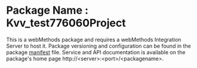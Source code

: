 # Package Name : Kvv_test776060Project
This is a webMethods package and requires a webMethods Integration Server to host it. Package versioning and configuration can be found in the package [manifest](./Kvv_test776060Project/manifest.v3) file. Service and API documentation is available on the package's home page http://&lt;server&gt;:&lt;port&gt;/&lt;packagename>.